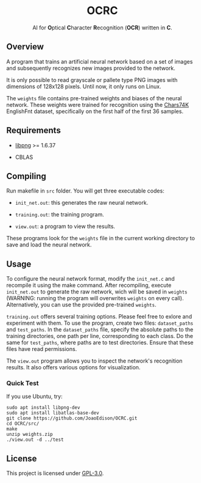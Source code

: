 <div align="center">

<h1>OCRC</h1>

AI for <b>O</b>ptical <b>C</b>haracter <b>R</b>ecognition (<b>OCR</b>) written in <b>C</b>.

</div>

## Overview

A program that trains an artificial neural network based on a set of images and subsequently recognizes new images provided to the network.

It is only possible to read grayscale or pallete type PNG images with dimensions of 128x128 pixels. Until now, it only runs on Linux.

The `weights` file contains pre-trained weights and biases of the neural network. These weights were trained for recognition using the [Chars74K](http://www.ee.surrey.ac.uk/CVSSP/demos/chars74k/) EnglishFnt dataset, specifically on the first half of the first 36 samples.

## Requirements

* [libpng](http://www.libpng.org) >= 1.6.37

* CBLAS

## Compiling

Run makefile in `src` folder. You will get three executable codes:

* `init_net.out`: this generates the raw neural network.

* `training.out`: the training program.

* `view.out`: a program to view the results.

These programs look for the `weights` file in the current working directory to save and load the neural network.

## Usage

To configure the neural network format, modify the `init_net.c` and recompile it using the make command. After recompiling, execute `init_net.out` to generate the raw network, wich will be saved in `weights` (WARNING: running the program will overwrites `weights` on every call). Alternatively, you can use the provided pre-trained `weights`.

`training.out` offers several training options. Please feel free to exlore and experiment with them. To use the program, create two files: `dataset_paths` and `test_paths`. In the `dataset_paths` file, specify the absolute paths to the training directories, one path per line, corresponding to each class. Do the same for `test_paths`, where paths are to test directories. Ensure that these files have read permissions.

The `view.out` program allows you to inspect the network's recognition results. It also offers various options for visualization.

### Quick Test

If you use Ubuntu, try:

```console
sudo apt install libpng-dev
sudo apt install libatlas-base-dev
git clone https://github.com/JoaoEdison/OCRC.git
cd OCRC/src/
make
unzip weights.zip
./view.out -d ../test
```

## License

This project is licensed under [GPL-3.0](https://raw.githubusercontent.com/Illumina/licenses/master/gpl-3.0.txt). 
